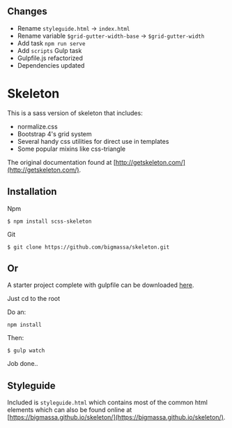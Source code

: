 ## Changes

* Rename `styleguide.html` -> `index.html`
* Rename variable `$grid-gutter-width-base` -> `$grid-gutter-width`
* Add task `npm run serve`
* Add `scripts` Gulp task
* Gulpfile.js refactorized
* Dependencies updated


# Skeleton
This is a sass version of skeleton that includes:
* normalize.css
* Bootstrap 4's grid system
* Several handy css utilities for direct use in templates
* Some popular mixins like css-triangle

The original documentation found at [http://getskeleton.com/](http://getskeleton.com/).

## Installation
Npm
```
$ npm install scss-skeleton
```

Git
```
$ git clone https://github.com/bigmassa/skeleton.git
```

## Or
A starter project complete with gulpfile can be downloaded [here](https://github.com/bigmassa/skeleton_starter/archive/master.zip).

Just cd to the root

Do an: 
```
npm install
```

Then:
```
$ gulp watch
```

Job done..

## Styleguide
Included is `styleguide.html` which contains most of the common html elements
which can also be found online at [https://bigmassa.github.io/skeleton/](https://bigmassa.github.io/skeleton/).

